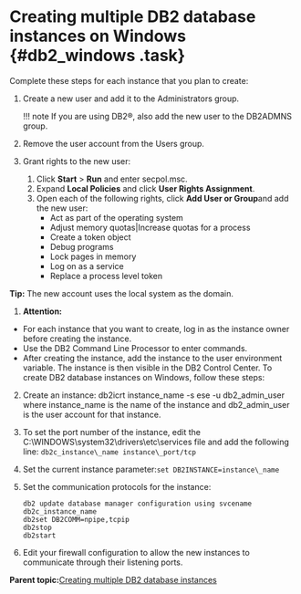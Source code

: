 # Creating multiple DB2 database instances on Windows {#db2_windows .task}

Complete these steps for each instance that you plan to create:

1.  Create a new user and add it to the Administrators group.

    !!! note
    If you are using DB2®, also add the new user to the DB2ADMNS group.

2.  Remove the user account from the Users group.
3.  Grant rights to the new user:
    1.  Click **Start** \> **Run** and enter secpol.msc.
    2.  Expand **Local Policies** and click **User Rights Assignment**.
    3.  Open each of the following rights, click **Add User or Group**and add the new user:
        -   Act as part of the operating system
        -   Adjust memory quotas\|Increase quotas for a process
        -   Create a token object
        -   Debug programs
        -   Lock pages in memory
        -   Log on as a service
        -   Replace a process level token

**Tip:** The new account uses the local system as the domain.

1.  **Attention:**

-   For each instance that you want to create, log in as the instance owner before creating the instance.
-   Use the DB2 Command Line Processor to enter commands.
-   After creating the instance, add the instance to the user environment variable. The instance is then visible in the DB2 Control Center.
    To create DB2 database instances on Windows, follow these steps:

2.  Create an instance: db2icrt instance\_name -s ese -u db2\_admin\_user where instance\_name is the name of the instance and db2\_admin\_user is the user account for that instance.

3.  To set the port number of the instance, edit the C:\\WINDOWS\\system32\\drivers\\etc\\services file and add the following line: `db2c_instance\_name instance\_port/tcp`

4.  Set the current instance parameter:`set DB2INSTANCE=instance\_name`

5.  Set the communication protocols for the instance:

    ```
    db2 update database manager configuration using svcename   db2c_instance_name
    db2set DB2COMM=npipe,tcpip
    db2stop
    db2start
    ```

6.  Edit your firewall configuration to allow the new instances to communicate through their listening ports.


**Parent topic:**[Creating multiple DB2 database instances](../install/t_create_multiple_db2_database_instances.md)

